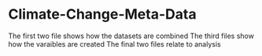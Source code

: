 # Climate-Change-Meta-Data
The first two file shows how the datasets are combined
The third files show how the varaibles are created
The final two files relate to analysis
